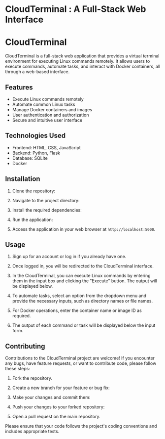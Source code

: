 # CloudTerminal : A Full-Stack Web Interface

# CloudTerminal

CloudTerminal is a full-stack web application that provides a virtual terminal environment for executing Linux commands remotely. It allows users to execute commands, automate tasks, and interact with Docker containers, all through a web-based interface.

## Features

- Execute Linux commands remotely
- Automate common Linux tasks
- Manage Docker containers and images
- User authentication and authorization
- Secure and intuitive user interface

## Technologies Used

- Frontend: HTML, CSS, JavaScript
- Backend: Python, Flask
- Database: SQLite
- Docker

## Installation

1. Clone the repository:

2. Navigate to the project directory:

3. Install the required dependencies:

4. Run the application:

5. Access the application in your web browser at `http://localhost:5000`.

## Usage

1. Sign up for an account or log in if you already have one.

2. Once logged in, you will be redirected to the CloudTerminal interface.

3. In the CloudTerminal, you can execute Linux commands by entering them in the input box and clicking the "Execute" button. The output will be displayed below.

4. To automate tasks, select an option from the dropdown menu and provide the necessary inputs, such as directory names or file names.

5. For Docker operations, enter the container name or image ID as required.

6. The output of each command or task will be displayed below the input form.

## Contributing

Contributions to the CloudTerminal project are welcome! If you encounter any bugs, have feature requests, or want to contribute code, please follow these steps:

1. Fork the repository.

2. Create a new branch for your feature or bug fix:

3. Make your changes and commit them:

4. Push your changes to your forked repository:

5. Open a pull request on the main repository.

Please ensure that your code follows the project's coding conventions and includes appropriate tests.





